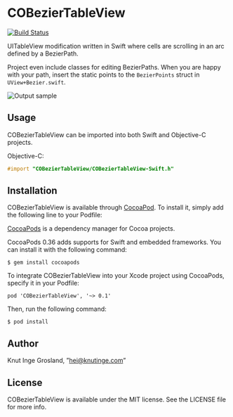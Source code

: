 # COBezierTableView

[![Build Status](https://travis-ci.org/knutigro/COBezierTableView.svg?branch=master)](https://travis-ci.org/knutigro/COBezierTableView)

UITableView modification written in Swift where cells are scrolling in an arc defined by a BezierPath. 

Project even include classes for editing BezierPaths. When you are happy with your path, insert the static points to the `BezierPoints` struct in `UView+Bezier.swift`.

![Output sample](https://raw.githubusercontent.com/knutigro/COBezierTableView/master/Media/COBezier.gif)

## Usage

COBezierTableView can be imported into both Swift and Objective-C projects.

Objective-C: 

```Objective-C
#import "COBezierTableView/COBezierTableView-Swift.h"
```

## Installation

COBezierTableView is available through [CocoaPod](http://cocoapods.org). To install
it, simply add the following line to your Podfile:

[CocoaPods](http://cocoapods.org) is a dependency manager for Cocoa projects.

CocoaPods 0.36 adds supports for Swift and embedded frameworks. You can install it with the following command:

```
$ gem install cocoapods
```

To integrate COBezierTableView into your Xcode project using CocoaPods, specify it in your Podfile:

```
pod 'COBezierTableView', '~> 0.1'
```

Then, run the following command:

```
$ pod install
```

## Author

Knut Inge Grosland, ”hei@knutinge.com”

## License

COBezierTableView is available under the MIT license. See the LICENSE file for more info.

